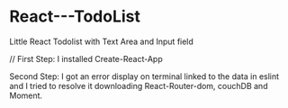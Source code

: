 # React---TodoList
Little React Todolist with Text Area and Input field

//
First Step: I installed Create-React-App

Second Step: I got an error display on terminal linked to the data in eslint and I tried to resolve it downloading React-Router-dom, couchDB and Moment. 
